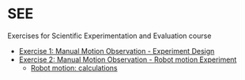# SEE
Exercises for Scientific Experimentation and Evaluation course

+ [Exercise 1: Manual Motion Observation - Experiment Design](20180419/SEEHomework_AbhishekPadalkar_MaxMensing_PranjalDhole_20180419.tex)
+ [Exercise 2: Manual Motion Observation - Robot motion Experiment](20180426/SEEHomework_AbhishekPadalkar_MaxMensing_PranjalDhole_20180426.tex)
    + [Robot motion: calculations](20180426/SEEHomework_AbhishekPadalkar_MaxMensing_PranjalDhole_20180426.ipynb)
